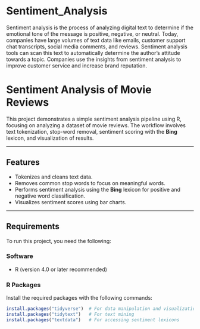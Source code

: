 # Sentiment_Analysis

Sentiment analysis is the process of analyzing digital text to determine if the emotional tone of the message is positive, negative, or neutral. Today, companies have large volumes of text data like emails, customer support chat transcripts, social media comments, and reviews. Sentiment analysis tools can scan this text to automatically determine the author’s attitude towards a topic. Companies use the insights from sentiment analysis to improve customer service and increase brand reputation. 

# Sentiment Analysis of Movie Reviews

This project demonstrates a simple sentiment analysis pipeline using R, focusing on analyzing a dataset of movie reviews. The workflow involves text tokenization, stop-word removal, sentiment scoring with the **Bing** lexicon, and visualization of results.

---

## Features
- Tokenizes and cleans text data.
- Removes common stop words to focus on meaningful words.
- Performs sentiment analysis using the **Bing** lexicon for positive and negative word classification.
- Visualizes sentiment scores using bar charts.

---

## Requirements

To run this project, you need the following:

### Software
- R (version 4.0 or later recommended)

### R Packages
Install the required packages with the following commands:
```R
install.packages("tidyverse")  # For data manipulation and visualization
install.packages("tidytext")   # For text mining
install.packages("textdata")   # For accessing sentiment lexicons
